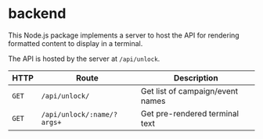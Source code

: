# backend

This Node.js package implements a server to host the API for rendering
formatted content to display in a terminal.

The API is hosted by the server at `/api/unlock`.

| HTTP    | Route                      | Description                          |
| ------- | -------------------------- | ------------------------------------ |
| `GET`   | `/api/unlock/`             | Get list of campaign/event names     |
| `GET`   | `/api/unlock/:name/?args+` | Get pre-rendered terminal text       |
